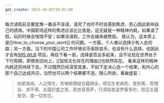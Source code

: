 ```yaml
---
gmt_create: 2023-10-05T19:01:00
---
```


每次请假前总要犹豫一番该不该请，请完了也时不时会感到焦虑，担心因此影响自己的绩效。中国职场这样的焦虑应该比比皆是。这无疑是一种精神内耗，如果请了假，玩的时候会惴惴不安；如果没请假，工作会越来越憋屈。
我认为，这本质上是[[How_to_choose_your_work]] 的问题。一方面，个人难以选择少有人走的路；另一方面，当下的中国公司工作环境劣币驱除良币，也没有什么选择。也因此才会有[995.WLB](https://github.com/formulahendry/955.WLB) 项目。再往下看一层，选择是否会多起来，且不论现在世界处于下行周期，即使依旧向上，[[加班文化存在的理由]]也依然存在。
看来这样的精神内耗还将持续下去。不过既然已经深受其害，不如下定决心选一个结果，和内心的那个自己达成共识。当然也可以两个结果都不选，随心所欲，看破虚妄：
>如是我闻，人之降生，贪嗔痴慢疑五藴俱全，得见生老病死、爱别离、怨憎会、求不得、五蕴炽盛之苦。观世音菩萨，行深般若波罗蜜多时，照见五蕴皆空，度一切苦厄。
